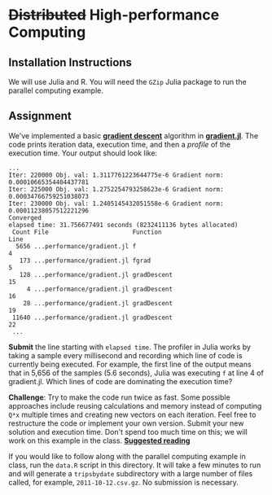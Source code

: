 # ~~Distributed~~ High-performance Computing

## Installation Instructions

We will use Julia and R.
You will need the ``GZip`` Julia package to run the parallel computing example.

## Assignment

We've implemented a basic **[gradient descent]** algorithm in **[gradient.jl]**. The code prints iteration data, execution time, and then a *profile* of the execution time. Your output should look like:

```
...
Iter: 220000 Obj. val: 1.3117761223644775e-6 Gradient norm: 0.00010665354404437781
Iter: 225000 Obj. val: 1.2752254793258623e-6 Gradient norm: 0.00034766759251038073
Iter: 230000 Obj. val: 1.2405145432051558e-6 Gradient norm: 0.00011238057512221296
Converged
elapsed time: 31.756677491 seconds (8232411136 bytes allocated)
 Count File                       Function                                 Line
  5656 ...performance/gradient.jl f                                           4
   173 ...performance/gradient.jl fgrad                                       5
   128 ...performance/gradient.jl gradDescent                                15
     4 ...performance/gradient.jl gradDescent                                16
    28 ...performance/gradient.jl gradDescent                                19
 11640 ...performance/gradient.jl gradDescent                                22
 ...
```

**Submit** the line starting with ``elapsed time``. The profiler in Julia works by taking a sample every millisecond and recording which line of code is currently being executed. For example, the first line of the output means that in 5,656 of the samples (5.6 seconds), Julia was executing ``f`` at line 4 of gradient.jl. Which lines of code are dominating the execution time?

**Challenge**: Try to make the code run twice as fast. Some possible approaches include reusing calculations and memory instead of computing ``Q*x`` multiple times and creating new vectors on each iteration. Feel free to restructure the code or implement your own version. Submit your new solution and execution time. Don't spend too much time on this; we will work on this example in the class. **[Suggested reading]**

If you would like to follow along with the parallel computing example in class, run the ``data.R`` script in this directory. It will take a few minutes to run and will generate a ``tripsbydate`` subdirectory with a large number of files called, for example, ``2011-10-12.csv.gz``. No submission is necessary.

[gradient.jl]: https://github.com/IainNZ/ORSoftwareTools2014/blob/master/DistribComputing/performance/gradient.jl
[gradient descent]: http://en.wikipedia.org/wiki/Gradient_descent
[suggested reading]: http://julialang.org/blog/2013/09/fast-numeric/
